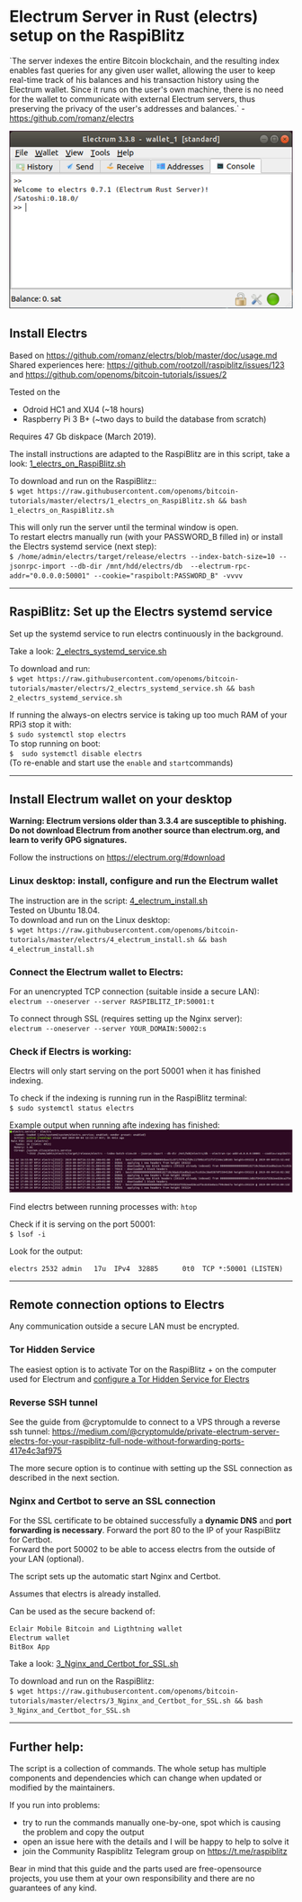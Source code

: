 # Electrum Server in Rust (electrs) setup on the RaspiBlitz

\`The server indexes the entire Bitcoin blockchain, and the resulting index enables fast queries for any given user wallet, allowing the user to keep real-time track of his balances and his transaction history using the Electrum wallet. Since it runs on the user's own machine, there is no need for the wallet to communicate with external Electrum servers, thus preserving the privacy of the user's addresses and balances.\` - [https:/github.com/romanz/electrs](https:/github.com/romanz/electrs)

![electrum](/electrs/images/electrum.png)

## Install Electrs
Based on https://github.com/romanz/electrs/blob/master/doc/usage.md  
Shared experiences here: https://github.com/rootzoll/raspiblitz/issues/123 and https://github.com/openoms/bitcoin-tutorials/issues/2




Tested on the
* Odroid HC1 and XU4 (~18 hours)
* Raspberry Pi 3 B+ (~two days to build the database from scratch)

Requires 47 Gb diskpace (March 2019).

The install instructions are adapted to the RaspiBlitz are in this script, take a look: [1_electrs_on_RaspiBlitz.sh](1_electrs_on_RaspiBlitz.sh)

To download and run on the RaspiBlitz::  
`$ wget https://raw.githubusercontent.com/openoms/bitcoin-tutorials/master/electrs/1_electrs_on_RaspiBlitz.sh && bash 1_electrs_on_RaspiBlitz.sh`  

This will only run the server until the terminal window is open.  
To restart electrs manually run (with your PASSWORD_B filled in) or install the Electrs systemd service (next step):  
`$ /home/admin/electrs/target/release/electrs --index-batch-size=10 --jsonrpc-import --db-dir /mnt/hdd/electrs/db  --electrum-rpc-addr="0.0.0.0:50001" --cookie="raspibolt:PASSWORD_B" -vvvv`

---


## RaspiBlitz: Set up the Electrs systemd service

Set up the systemd service to run electrs continuously in the background.

Take a look: [2_electrs_systemd_service.sh](2_electrs_systemd_service.sh)

To download and run:  
`$ wget https://raw.githubusercontent.com/openoms/bitcoin-tutorials/master/electrs/2_electrs_systemd_service.sh && bash 2_electrs_systemd_service.sh`

If running the always-on electrs service is taking up too much RAM of your RPi3 stop it with:  
`$ sudo systemctl stop electrs`  
To stop running on boot:  
`$  sudo systemctl disable electrs`  
(To re-enable and start use the `enable` and `start`commands)  

---

## Install Electrum wallet on your desktop

**Warning: Electrum versions older than 3.3.4 are susceptible to phishing. Do not download Electrum from another source than electrum.org, and learn to verify GPG signatures.**

Follow the instructions on https://electrum.org/#download

### Linux desktop: install, configure and run the Electrum wallet
The instruction are in the script: [4_electrum_install.sh](4_electrum_install.sh)  
Tested on Ubuntu 18.04.  
To download and run on the Linux desktop:  
`$ wget https://raw.githubusercontent.com/openoms/bitcoin-tutorials/master/electrs/4_electrum_install.sh && bash 4_electrum_install.sh`  




### Connect the Electrum wallet to Electrs:

For an unencrypted TCP connection (suitable inside a secure LAN):  
`electrum --oneserver --server RASPIBLITZ_IP:50001:t` 

To connect through SSL (requires setting up the Nginx server):  
`electrum --oneserver --server YOUR_DOMAIN:50002:s`


### Check if Electrs is working:

Electrs will only start serving on the port 50001 when it has finished indexing.



To check if the indexing is running run in the RaspiBlitz terminal:  
`$ sudo systemctl status electrs`  

Example output when running afte indexing has finished:
![electrs status](/electrs/images/electrs_status.png)

Find electrs between running processes with:
`htop`

Check if it is serving on the port 50001:  
`$ lsof -i`

Look for the output:
```
electrs 2532 admin   17u  IPv4  32885      0t0  TCP *:50001 (LISTEN)
```

---

## Remote connection options to Electrs
Any communication outside a secure LAN must be encrypted.  

### Tor Hidden Service

The easiest option is to activate Tor on the RaspiBlitz +  on the computer used for Electrum and [configure a Tor Hidden Service for Electrs](Tor_Hidden_Service_for_Electrs.md)

### Reverse SSH tunnel
See the guide from @cryptomulde to connect to a VPS through a reverse ssh tunnel: https://medium.com/@cryptomulde/private-electrum-server-electrs-for-your-raspiblitz-full-node-without-forwarding-ports-417e4c3af975  

The more secure option is to continue with setting up the SSL connection as described in the next section.

### Nginx and Certbot to serve an SSL connection

For the SSL certificate to be obtained successfully a **dynamic DNS** and **port forwarding is necessary**.
Forward the port 80 to the IP of your RaspiBlitz for Certbot.  
Forward the port 50002 to be able to access electrs from the outside of your LAN (optional).

The script sets up the automatic start Nginx and Certbot.

Assumes that electrs is already installed.

Can be used as the secure backend of:

    Eclair Mobile Bitcoin and Ligthtning wallet
    Electrum wallet
    BitBox App

Take a look: [3_Nginx_and_Certbot_for_SSL.sh](3_Nginx_and_Certbot_for_SSL.sh)

To download and run on the RaspiBlitz:  
`$ wget https://raw.githubusercontent.com/openoms/bitcoin-tutorials/master/electrs/3_Nginx_and_Certbot_for_SSL.sh && bash 3_Nginx_and_Certbot_for_SSL.sh`

---

## Further help: 

The script is a collection of commands. The whole setup has multiple components and dependencies which can change when updated or modified by the maintainers. 

If you run into problems:
*  try to run the commands manually one-by-one, spot which is causing the problem and copy the output
* open an issue here with the details and I will be happy to help to solve it  
* join the Community Raspiblitz Telegram group on https://t.me/raspiblitz 

Bear in mind that this guide and the parts used are free-opensource projects, you use them at your own responsibility and there are no guarantees of any kind.
